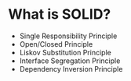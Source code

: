 # What is SOLID?

* Single Responsibility Principle
* Open/Closed Principle
* Liskov Substitution Principle
* Interface Segregation Principle
* Dependency Inversion Principle

 



